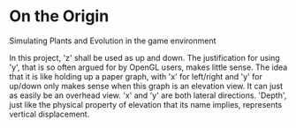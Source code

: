 On the Origin
=============

Simulating Plants and Evolution in the game environment




In this project, 'z' shall be used as up and down.
The justification for using 'y', that is so often argued for by OpenGL users, makes little sense.
The idea that it is like holding up a paper graph, with 'x' for left/right and 'y' for up/down only makes sense when this graph is an elevation view.
It can just as easily be an overhead view.  'x' and 'y' are both lateral directions.
'Depth', just like the physical property of elevation that its name implies, represents vertical displacement.